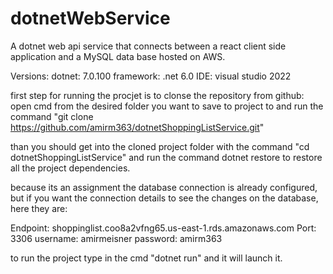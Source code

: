 # dotnetWebService

A dotnet web api service that connects between a react client side application and a MySQL data base hosted on AWS.

Versions:
dotnet: 7.0.100
framework: .net 6.0
IDE: visual studio 2022


first step for running the procjet is to clonse the repository from github:
open cmd from the desired folder you want to save to project to and run the command "git clone https://github.com/amirm363/dotnetShoppingListService.git"

than you should get into the cloned project folder with the command "cd dotnetShoppingListService"
and run the command dotnet restore to restore all the project dependencies.

because its an assignment the database connection is already configured, but if you want the connection details to see the changes on the database, here they are:

Endpoint: shoppinglist.coo8a2vfng65.us-east-1.rds.amazonaws.com
Port: 3306
username: amirmeisner
password: amirm363

to run the project type in the cmd "dotnet run" and it will launch it.
